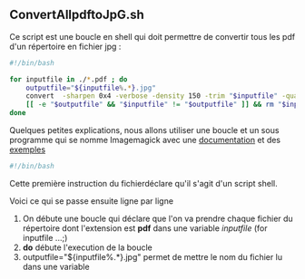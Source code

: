 ## ConvertAllpdftoJpG.sh 

Ce script est une boucle en shell qui doit permettre de convertir tous les pdf d'un répertoire en fichier jpg : 

```bash 
#!/bin/bash

for inputfile in ./*.pdf ; do
    outputfile="${inputfile%.*}.jpg"
    convert  -sharpen 0x4 -verbose -density 150 -trim "$inputfile" -quality 100  -resize 900x900 "$outputfile" &&
    [[ -e "$outputfile" && "$inputfile" != "$outputfile" ]] && rm "$inputfile"
done
```

Quelques petites explications, nous allons utiliser une boucle et un sous programme qui se nomme Imagemagick avec une [documentation](https://imagemagick.org/script/command-line-options.php) et des [exemples](https://legacy.imagemagick.org/Usage/) 


```bash 
#!/bin/bash
```
Cette première instruction du fichierdéclare qu'il s'agit d'un script shell.

Voici ce qui se passe ensuite ligne par ligne 
1. On débute une boucle qui déclare que l'on va prendre chaque fichier du répertoire dont l'extension est **pdf** dans une variable _inputfile_ (for inputfile ...;) 
2. **do** débute l'execution de la boucle
3. outputfile="${inputfile%.*}.jpg"  permet de mettre le nom du fichier lu dans une variable 

